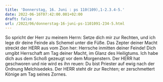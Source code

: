 ```yaml
---
title: 'Donnerstag, 16. Juni : ps 110(109),1-2.3.4-5.'
date: 2022-06-16T07:42:00.001+02:00
draft: false
url: /2022/06/donnerstag-16-juni-ps-1101091-234-5.html
---
```


So spricht der Herr zu meinem Herrn: Setze dich mir zur Rechten, und ich lege dir deine Feinde als Schemel unter die Füße. Das Zepter deiner Macht streckt der HERR aus vom Zion her: Herrsche inmitten deiner Feinde! Dich umgibt Herrschaft am Tag deiner Macht, im Glanz des Heiligtums. Ich habe dich aus dem Schoß gezeugt vor dem Morgenstern. Der HERR hat geschworen und nie wird es ihn reuen: Du bist Priester auf ewig nach der Ordnung Melchisedeks. Der HERR steht dir zur Rechten; er zerschmettert Könige am Tag seines Zornes.